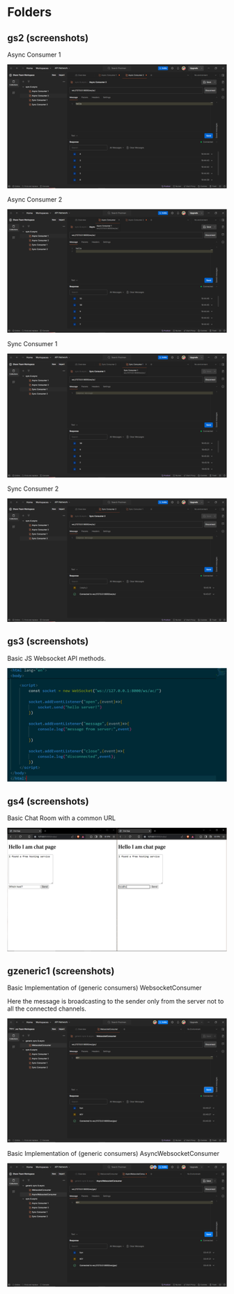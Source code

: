 # Folders



## gs2 (screenshots)

Async Consumer 1

![Image 1](https://github.com/blueberry-101/learn-django-channels/blob/main/gs2/Info/screenshots/Async%20consumer%201.png)

Async Consumer 2

![Image 2](https://github.com/blueberry-101/learn-django-channels/blob/main/gs2/Info/screenshots/Async%20consumer%202.png)

Sync Consumer 1

![Image 3](https://github.com/blueberry-101/learn-django-channels/blob/main/gs2/Info/screenshots/Sync%20consumer%201.png)

Sync Consumer 2

![Image 4](https://github.com/blueberry-101/learn-django-channels/blob/main/gs2/Info/screenshots/Sync%20consumer%202.png)

## gs3 (screenshots)

Basic JS Websocket API methods.

![Image 5](https://github.com/blueberry-101/learn-django-channels/blob/main/gs3/info/Screenshort%20-HTML.jpg)

## gs4 (screenshots)

Basic Chat Room with a common URL

![Image 6](https://github.com/blueberry-101/learn-django-channels/blob/main/gs4/info/chatting.png)

## gzeneric1 (screenshots)

Basic Implementation of (generic consumers) WebsocketConsumer

Here the message is broadcasting to the sender only from the server not to all the connected channels.

![Image 7](https://github.com/blueberry-101/learn-django-channels/blob/main/gzeneric1/info/WebsocketConsumer.png)

Basic Implementation of (generic consumers) AsyncWebsocketConsumer

![Image 7](https://github.com/blueberry-101/learn-django-channels/blob/main/gzeneric1/info/AsyncWebsocketConsumer.png)
